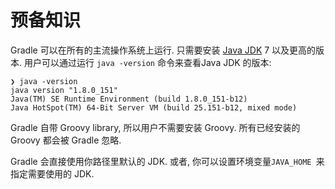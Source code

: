# 预备知识

Gradle 可以在所有的主流操作系统上运行. 只需要安装 [Java JDK](http://www.oracle.com/technetwork/java/javase/downloads/index.html) 7 以及更高的版本. 用户可以通过运行 `java -version` 命令来查看Java JDK 的版本:

```
❯ java -version
java version "1.8.0_151"
Java(TM) SE Runtime Environment (build 1.8.0_151-b12)
Java HotSpot(TM) 64-Bit Server VM (build 25.151-b12, mixed mode)
```

Gradle 自带 Groovy library, 所以用户不需要安装 Groovy. 所有已经安装的 Groovy 都会被 Gradle 忽略.

Gradle 会直接使用你路径里默认的 JDK.  或者, 你可以设置环境变量`JAVA_HOME `来指定需要使用的 JDK.

